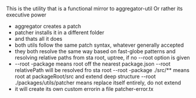 This is the utility that is a functional mirror to aggregator-util
Or rather its executive power

- aggregator creates a patch
- patcher installs it in a different folder
- and thats all it does
- both utils follow the same patch syntax, whatever generally accepted
- they both resolve the same way based on fast-globe patterns and resolving relative paths
  from sta root, uptree, if no --root option is given
- --root -package means root off the nearest package.json
  --root relativePath will be resolved fro sta root
  --root -package ./src/** means root at packageRoot/src and extend deep structure
  --root ./packages/utils/patcher means replace itself entirely, do not extend
- it will create its own custom errorin a file patcher-error.tx